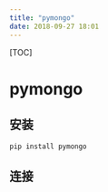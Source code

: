 ```yaml
---
title: "pymongo"
date: 2018-09-27 18:01
---
```



[TOC]


# pymongo



## 安装

```
pip install pymongo
```



## 连接

```

```









